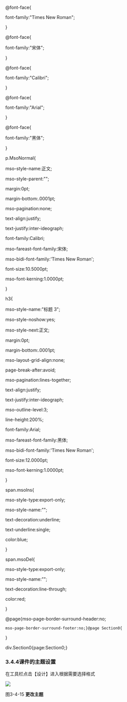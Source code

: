@font-face{

font-family:"Times New Roman";

}

@font-face{

font-family:"宋体";

}

@font-face{

font-family:"Calibri";

}

@font-face{

font-family:"Arial";

}

@font-face{

font-family:"黑体";

}

p.MsoNormal{

mso-style-name:正文;

mso-style-parent:"";

margin:0pt;

margin-bottom:.0001pt;

mso-pagination:none;

text-align:justify;

text-justify:inter-ideograph;

font-family:Calibri;

mso-fareast-font-family:宋体;

mso-bidi-font-family:'Times New Roman';

font-size:10.5000pt;

mso-font-kerning:1.0000pt;

}

h3{

mso-style-name:"标题 3";

mso-style-noshow:yes;

mso-style-next:正文;

margin:0pt;

margin-bottom:.0001pt;

mso-layout-grid-align:none;

page-break-after:avoid;

mso-pagination:lines-together;

text-align:justify;

text-justify:inter-ideograph;

mso-outline-level:3;

line-height:200%;

font-family:Arial;

mso-fareast-font-family:黑体;

mso-bidi-font-family:'Times New Roman';

font-size:12.0000pt;

mso-font-kerning:1.0000pt;

}

span.msoIns{

mso-style-type:export-only;

mso-style-name:"";

text-decoration:underline;

text-underline:single;

color:blue;

}

span.msoDel{

mso-style-type:export-only;

mso-style-name:"";

text-decoration:line-through;

color:red;

}

@page{mso-page-border-surround-header:no;

```
mso-page-border-surround-footer:no;}@page Section0{
```

}

div.Section0{page:Section0;}

### **3.4.4课件的主题设置**

在工具栏点击【设计】进入根据需要选择格式

![](file:///C:\Users\netedi21\AppData\Local\Temp\ksohtml\wps37AF.tmp.jpg)

图3-4-15   **更改主题**

